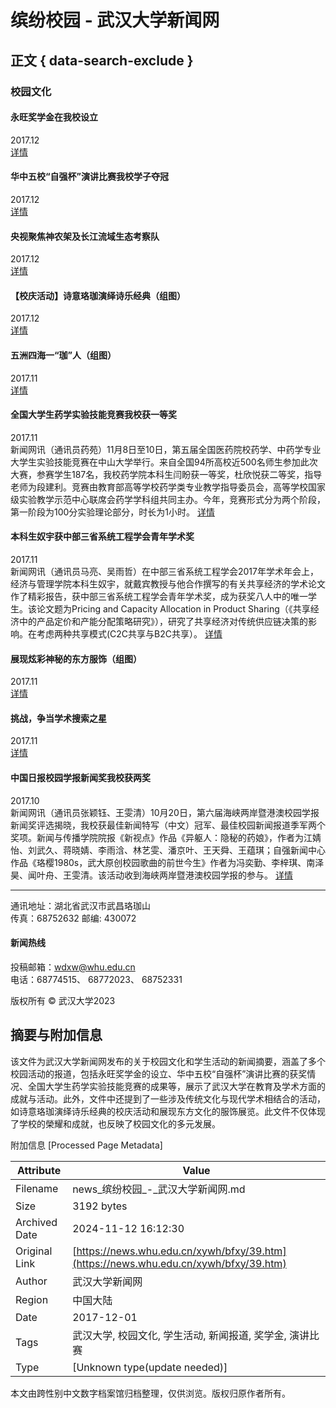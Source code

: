 # 缤纷校园 - 武汉大学新闻网

## 正文 { data-search-exclude }


### 校园文化

#### 永旺奖学金在我校设立
2017.12  
[详情](http://news.whu.edu.cn/info/1002/50271.htm)

#### 华中五校“自强杯”演讲比赛我校学子夺冠
2017.12  
[详情](http://news.whu.edu.cn/info/1002/50269.htm)

#### 央视聚焦神农架及长江流域生态考察队
2017.12  
[详情](http://news.whu.edu.cn/info/1002/50211.htm)

#### 【校庆活动】诗意珞珈演绎诗乐经典（组图）
2017.12  
[详情](http://news.whu.edu.cn/info/1002/50122.htm)

#### 五洲四海一“珈”人（组图）
2017.11  
[详情](http://news.whu.edu.cn/info/1002/49974.htm)

#### 全国大学生药学实验技能竞赛我校获一等奖
2017.11  
新闻网讯（通讯员药苑）11月8日至10日，第五届全国医药院校药学、中药学专业大学生实验技能竞赛在中山大学举行。来自全国94所高校近500名师生参加此次大赛，参赛学生187名，我校药学院本科生闫盼获一等奖，杜欣悦获二等奖，指导老师为段建利。竞赛由教育部高等学校药学类专业教学指导委员会，高等学校国家级实验教学示范中心联席会药学学科组共同主办。今年，竞赛形式分为两个阶段，第一阶段为100分实验理论部分，时长为1小时。
[详情](../../info/1007/49941.htm)

#### 本科生奴宇获中部三省系统工程学会青年学术奖
2017.11  
新闻网讯（通讯员马亮、吴雨哲）在中部三省系统工程学会2017年学术年会上，经济与管理学院本科生奴宇，就戴宾教授与他合作撰写的有关共享经济的学术论文作了精彩报告，获中部三省系统工程学会青年学术奖，成为获奖八人中的唯一学生。该论文题为Pricing and Capacity Allocation in Product Sharing（《共享经济中的产品定价和产能分配策略研究》），研究了共享经济对传统供应链决策的影响。在考虑两种共享模式(C2C共享与B2C共享）。
[详情](../../info/1007/49924.htm)

#### 展现炫彩神秘的东方服饰（组图）
2017.11  
[详情](http://news.whu.edu.cn/info/1002/49831.htm)

#### 挑战，争当学术搜索之星
2017.11  
[详情](http://news.whu.edu.cn/info/1002/49796.htm)

#### 中国日报校园学报新闻奖我校获两奖
2017.10  
新闻网讯（通讯员张颖钰、王雯清）10月20日，第六届海峡两岸暨港澳校园学报新闻奖评选揭晓，我校获最佳新闻特写（中文）冠军、最佳校园新闻报道季军两个奖项。新闻与传播学院院报《新视点》作品《异躯人：隐秘的药娘》，作者为江婧怡、刘武久、蒋晓婧、李雨浛、林艺雯、潘京叶、王天舜、王蕴琪；自强新闻中心作品《珞樱1980s，武大原创校园歌曲的前世今生》作者为冯奕勤、李梓琪、南泽昊、闻叶舟、王雯清。该活动收到海峡两岸暨港澳校园学报的参与。
[详情](../../info/1007/49723.htm)

---

通讯地址：湖北省武汉市武昌珞珈山  
传真：68752632 邮编: 430072  

#### 新闻热线
投稿邮箱：wdxw@whu.edu.cn  
电话：68774515、 68772023、 68752331  

版权所有 © 武汉大学2023

## 摘要与附加信息

<!-- tcd_abstract -->
该文件为武汉大学新闻网发布的关于校园文化和学生活动的新闻摘要，涵盖了多个校园活动的报道，包括永旺奖学金的设立、华中五校“自强杯”演讲比赛的获奖情况、全国大学生药学实验技能竞赛的成果等，展示了武汉大学在教育及学术方面的成就与活动。此外，文件中还提到了一些涉及传统文化与现代学术相结合的活动，如诗意珞珈演绎诗乐经典的校庆活动和展现东方文化的服饰展览。此文件不仅体现了学校的榮耀和成就，也反映了校园文化的多元发展。
<!-- tcd_abstract_end -->

附加信息 [Processed Page Metadata]

| Attribute       | Value                                  |
|-----------------|----------------------------------------|
| Filename        | news_缤纷校园_-_武汉大学新闻网.md                             |
| Size            | 3192 bytes                           |
| Archived Date   | 2024-11-12 16:12:30                             |
| Original Link   | [https://news.whu.edu.cn/xywh/bfxy/39.htm](https://news.whu.edu.cn/xywh/bfxy/39.htm)                       |
| Author          | 武汉大学新闻网                               |
| Region          | 中国大陆                               |
| Date            | 2017-12-01                                 |
| Tags            | 武汉大学, 校园文化, 学生活动, 新闻报道, 奖学金, 演讲比赛                                 |
| Type            | [Unknown type(update needed)]                                 |
<!-- tcd_table_end -->

本文由跨性别中文数字档案馆归档整理，仅供浏览。版权归原作者所有。
